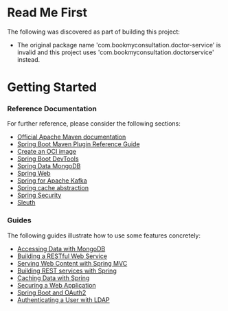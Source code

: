 # Read Me First
The following was discovered as part of building this project:

* The original package name 'com.bookmyconsultation.doctor-service' is invalid and this project uses 'com.bookmyconsultation.doctorservice' instead.

# Getting Started

### Reference Documentation
For further reference, please consider the following sections:

* [Official Apache Maven documentation](https://maven.apache.org/guides/index.html)
* [Spring Boot Maven Plugin Reference Guide](https://docs.spring.io/spring-boot/docs/2.7.0/maven-plugin/reference/html/)
* [Create an OCI image](https://docs.spring.io/spring-boot/docs/2.7.0/maven-plugin/reference/html/#build-image)
* [Spring Boot DevTools](https://docs.spring.io/spring-boot/docs/2.7.0/reference/htmlsingle/#using.devtools)
* [Spring Data MongoDB](https://docs.spring.io/spring-boot/docs/2.7.0/reference/htmlsingle/#data.nosql.mongodb)
* [Spring Web](https://docs.spring.io/spring-boot/docs/2.7.0/reference/htmlsingle/#web)
* [Spring for Apache Kafka](https://docs.spring.io/spring-boot/docs/2.7.0/reference/htmlsingle/#messaging.kafka)
* [Spring cache abstraction](https://docs.spring.io/spring-boot/docs/2.7.0/reference/htmlsingle/#io.caching)
* [Spring Security](https://docs.spring.io/spring-boot/docs/2.7.0/reference/htmlsingle/#web.security)
* [Sleuth](https://docs.spring.io/spring-cloud-sleuth/docs/current/reference/htmlsingle/spring-cloud-sleuth.html)

### Guides
The following guides illustrate how to use some features concretely:

* [Accessing Data with MongoDB](https://spring.io/guides/gs/accessing-data-mongodb/)
* [Building a RESTful Web Service](https://spring.io/guides/gs/rest-service/)
* [Serving Web Content with Spring MVC](https://spring.io/guides/gs/serving-web-content/)
* [Building REST services with Spring](https://spring.io/guides/tutorials/bookmarks/)
* [Caching Data with Spring](https://spring.io/guides/gs/caching/)
* [Securing a Web Application](https://spring.io/guides/gs/securing-web/)
* [Spring Boot and OAuth2](https://spring.io/guides/tutorials/spring-boot-oauth2/)
* [Authenticating a User with LDAP](https://spring.io/guides/gs/authenticating-ldap/)

